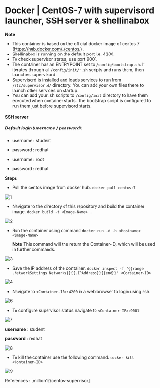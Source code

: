 # Docker | CentOS-7 with supervisord launcher, SSH server & shellinabox 

**Note** 
- This container is based on the official docker image of centos 7 (https://hub.docker.com/_/centos/) . 
- Shellinabox is running on the default port i.e. 4200. 
- To check supervisor status, use port 9001.
- The container has an ENTRYPOINT set to `/config/bootstrap.sh`. It iterates through all `/config/init/*.sh` scripts and runs them, then launches supervisord.
- Supervisord is installed and loads services to run from `/etc/supervisor.d/` directory. You can add your own files there to launch other services on startup.
- You can add your .sh scripts to `/config/init` directory to have them executed when container starts. The bootstrap script is configured to run them just before supervisord starts.

####  SSH server
##### Default login (username / password):

- username : student
- password : redhat

- username : root
- password : redhat


**Steps**

- Pull the centos image from docker hub. `docker pull centos:7`

![1](https://user-images.githubusercontent.com/24692095/51081404-b0880600-1714-11e9-9b06-b21fe66b417f.png)

- Navigate to the directory of this repository and build the container image. `docker build -t <Image-Name> .`

![2](https://user-images.githubusercontent.com/24692095/51081449-b16d6780-1715-11e9-9b46-c3fedf397f6f.png)

- Run the container using command `docker run -d -h <Hostname> <Image-Name>`

	**Note** This command will the return the Container-ID, which will be used in further commands.

![3](https://user-images.githubusercontent.com/24692095/51081467-fabdb700-1715-11e9-95a9-9d2c741f57a4.png)

- Save the IP address of the container. `docker inspect -f '{{range .NetworkSettings.Networks}}{{.IPAddress}}{{end}}' <Container-ID>`

![4](https://user-images.githubusercontent.com/24692095/51081484-4b351480-1716-11e9-8ce3-63aad766a427.png)

- Navigate to `<Container-IP>:4200` in a web browser to login using ssh.

![6](https://user-images.githubusercontent.com/24692095/51081489-7fa8d080-1716-11e9-90be-b18d40fd6d41.png)

- To configure supervisor status navigate to `<Container-IP>:9001` 

![7](https://user-images.githubusercontent.com/24692095/51081495-b54db980-1716-11e9-87f0-a299f83d7928.png)

**username** : student

**password** : redhat

![8](https://user-images.githubusercontent.com/24692095/51081496-b67ee680-1716-11e9-8998-8f0c02e9c209.png)

- To kill the container use the following command. `docker kill <Container-ID>`

![9](https://user-images.githubusercontent.com/24692095/51081497-b7b01380-1716-11e9-8caa-edf4f47a199a.png)



References : [million12/centos-supervisor]